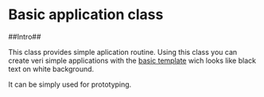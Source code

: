 # Basic application class

##Intro##

This class provides simple aplication routine. Using this class you can create veri simple applications with the [basic template](https://github.com/alexdodonov/mezon/tree/master/vendor/basic-template#basic-template-class) wich looks like black text on white background.

It can be simply used for prototyping.